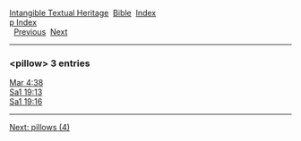 [Intangible Textual Heritage](../../index)  [Bible](../index) 
[Index](index)   
[p Index](_p_)  
  [Previous](c08546)  [Next](c08548) 

------------------------------------------------------------------------

### &lt;pillow&gt; 3 entries

[Mar 4:38](../kjv/mar004.htm#038)  
[Sa1 19:13](../kjv/sa1019.htm#013)  
[Sa1 19:16](../kjv/sa1019.htm#016)  

------------------------------------------------------------------------

[Next: pillows (4)](c08548)
